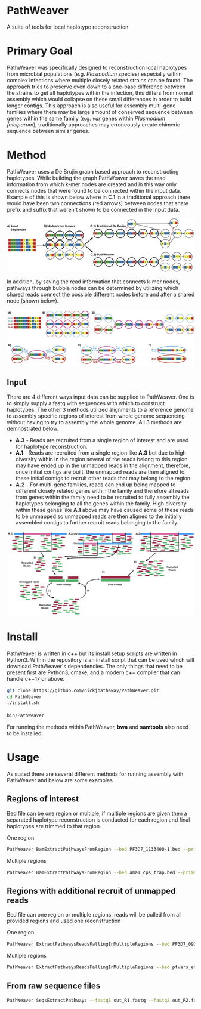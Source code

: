 # PathWeaver
A suite of tools for local haplotype reconstruction

# Primary Goal
PathWeaver was specifically designed to reconstruction local haplotypes from microbial populations (e.g. *Plasmodium* species) especially within complex infections where multiple closely related strains can be found. The approach tries to preserve even down to a one-base difference between the strains to get all haplotypes within the infection, this differs from normal assembly which would collapse on these small differences in order to build longer contigs. This approach is also useful for assembly multi-gene families where there may be large amount of conserved sequence between genes within the same family (e.g. *var* genes within *Plasmodium falciparum*), traditionally approaches may erroneously create chimeric sequence between similar genes.  

# Method
PathWeaver uses a De Brujin graph based approach to reconstructing haplotypes. While building the graph PathWeaver saves the read information from which k-mer nodes are created and in this way only connects nodes that were found to be connected within the input data. Example of this is shown below where in C.1 in a traditional approach there would have been two connections (red arrows) between nodes that share prefix and suffix that weren't shown to be connected in the input data.  

![](images/PathWeaver_figures_for_github_1.001.jpeg)

In addition, by saving the read information that connects k-mer nodes, pathways through bubble nodes can be determined by utilizing which shared reads connect the possible different nodes before and after a shared node (shown below).  

![](images/PathWeaver_figures_for_github_2.001.jpeg)

## Input 
There are 4 different ways input data can be supplied to PathWeaver. One is to simply supply a fastq with sequences with which to construct haplotypes. The other 3 methods utilized alignments to a reference genome to assembly specific regions of interest from whole genome sequencing without having to try to assembly the whole genome. All 3 methods are demnostrated below. 

* **A.3** - Reads are recruited from a single region of interest and are used for haplotype reconstruction. 
* **A.1** - Reads are recruited from a single region like **A.3** but due to high diversity within in the region several of the reads belong to this region may have ended up in the unmapped reads in the alignment, therefore, once initial contigs are built, the unmapped reads are then aligned to these initial contigs to recruit other reads that may belong to the region.  
* **A.2** - For multi-gene families, reads can end up being mapped to different closely related genes within the family and therefore all reads from genes within the family need to be recruited to fully assembly the haplotypes belonging to all the genes within the family. High diversity within these genes like **A.1** above may have caused some of these reads to be unmapped so unmapped reads are then aligned to the initially assembled contigs to further recruit reads belonging to the family.   

![](images/PathWeaver_figures_for_github_4.001.jpeg)


# Install 
PathWeaver is written in c++ but its install setup scripts are written in Python3. Within the repository is an install script that can be used which will download PathWeaver's dependencies. The only things that need to be present first are Python3, cmake, and a modern c++ complier that can handle c++17 or above. 

```bash
git clone https://github.com/nickjhathaway/PathWeaver.git 
cd PathWeaver 
./install.sh 

bin/PathWeaver
```
For running the methods within PathWeaver, **bwa** and **samtools** also need to be installed. 

# Usage
As stated there are several different methods for running assembly with PathWeaver and below are some examples. 

## Regions of interest

Bed file can be one region or multiple, if multiple regions are given then a separated haplotype reconstruction is conducted for each region and final haplotypes are trimmed to that region.  

One region  

```bash
PathWeaver BamExtractPathwaysFromRegion --bed PF3D7_1133400-1.bed --primaryGenome Pf3D7 --genomeDir pfGenomes/genomes/ --bam 7G8.sorted.bam --dout Pf3D7_11_v3-1293855-1295724_ama1/7G8_Pf3D7_09_v3-1201811-1206974_msp1
```

Multiple regions  
```bash
PathWeaver BamExtractPathwaysFromRegion --bed ama1_cps_trap.bed --primaryGenome Pf3D7 --genomeDir pfGenomes/genomes/ --bam 7G8.sorted.bam --dout ama1_cps_trap/7G8_ama1_cps_trap  
```

## Regions with additional recruit of unmapped reads

Bed file can one region or multiple regions, reads will be pulled from all provided regions and used one reconstruction 

One region 

```bash
PathWeaver ExtractPathwaysReadsFallingInMultipleRegions --bed PF3D7_0930300-1.bed --primaryGenome Pf3D7 --genomeDir pfGenomes/genomes/ --bam 7G8.sorted.bam --dout Pf3D7_09_v3-1201811-1206974_msp1/7G8-02_Pf3D7_09_v3-1201811-1206974_msp1 --maxIteration 20
```

Multiple regions

```bash
PathWeaver ExtractPathwaysReadsFallingInMultipleRegions --bed pfvars_exon1_withUpstream.bed --primaryGenome Pf3D7 --genomeDir pfGenomes/genomes/ --bam 7G8.sorted.bam --dout VarExon1ShortUpstream/7G8-02_VarExon1ShortUpstream --maxIteration 20
```

## From raw sequence files

```bash
PathWeaver SeqsExtractPathways --fastq1 out_R1.fastq --fastq2 out_R2.fastq --sampName example --dout outExample --overWriteDir --revCompMate
```




